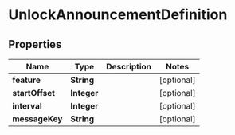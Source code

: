 

# UnlockAnnouncementDefinition


## Properties

| Name | Type | Description | Notes |
|------------ | ------------- | ------------- | -------------|
|**feature** | **String** |  |  [optional] |
|**startOffset** | **Integer** |  |  [optional] |
|**interval** | **Integer** |  |  [optional] |
|**messageKey** | **String** |  |  [optional] |



